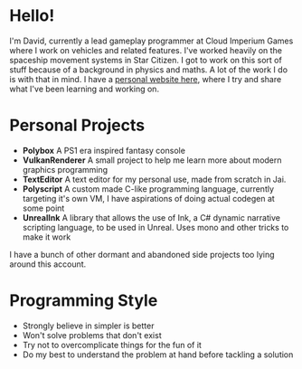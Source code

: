 # Hello!

I'm David, currently a lead gameplay programmer at Cloud Imperium Games where I work on vehicles and related features. I've worked heavily on the spaceship movement systems in Star Citizen. I got to work on this sort of stuff because of a background in physics and maths. A lot of the work I do is with that in mind. I have a [personal website here](https://david-colson.com), where I try and share what I've been learning and working on.

# Personal Projects

- **Polybox** A PS1 era inspired fantasy console
- **VulkanRenderer** A small project to help me learn more about modern graphics programming
- **TextEditor** A text editor for my personal use, made from scratch in Jai.
- **Polyscript** A custom made C-like programming language, currently targeting it's own VM, I have aspirations of doing actual codegen at some point
- **UnrealInk** A library that allows the use of Ink, a C# dynamic narrative scripting language, to be used in Unreal. Uses mono and other tricks to make it work

I have a bunch of other dormant and abandoned side projects too lying around this account.

# Programming Style

- Strongly believe in simpler is better
- Won't solve problems that don't exist
- Try not to overcomplicate things for the fun of it
- Do my best to understand the problem at hand before tackling a solution
